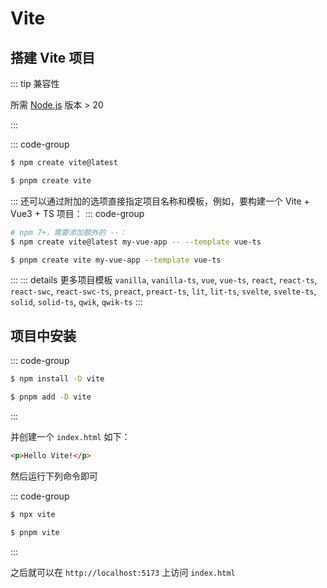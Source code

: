 # Vite

## 搭建 Vite 项目

::: tip 兼容性

所需 [Node.js](https://nodejs.org) 版本 > 20

:::

::: code-group
``` bash [npm]
$ npm create vite@latest
```
``` bash [pnpm]
$ pnpm create vite
```
:::
还可以通过附加的选项直接指定项目名称和模板，例如，要构建一个 Vite + Vue3 + TS 项目：
::: code-group

``` bash [npm]
# npm 7+，需要添加额外的 --：
$ npm create vite@latest my-vue-app -- --template vue-ts
```
``` bash [pnpm]
$ pnpm create vite my-vue-app --template vue-ts
```
:::
::: details 更多项目模板
`vanilla`, `vanilla-ts`, `vue`, `vue-ts`, `react`, `react-ts`, `react-swc`, `react-swc-ts`, `preact`, `preact-ts`, `lit`, `lit-ts`, `svelte`, `svelte-ts`, `solid`, `solid-ts`, `qwik`, `qwik-ts`
:::



## 项目中安装

::: code-group

``` bash [npm]
$ npm install -D vite
```

``` bash [pnpm]
$ pnpm add -D vite
```

:::

并创建一个 `index.html` 如下：

```html
<p>Hello Vite!</p>
```

然后运行下列命令即可

::: code-group

``` bash [npm]
$ npx vite
```

``` bash [pnpm]
$ pnpm vite
```

:::

之后就可以在 `http://localhost:5173` 上访问 `index.html`









